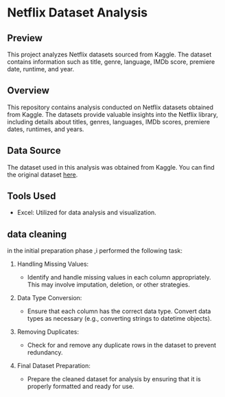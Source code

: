 # Netflix Dataset Analysis

## Preview
This project analyzes Netflix datasets sourced from Kaggle. The dataset contains information such as title, genre, language, IMDb score, premiere date, runtime, and year.

## Overview
This repository contains analysis conducted on Netflix datasets obtained from Kaggle. The datasets provide valuable insights into the Netflix library, including details about titles, genres, languages, IMDb scores, premiere dates, runtimes, and years.

## Data Source
The dataset used in this analysis was obtained from Kaggle. You can find the original dataset [here](https://www.kaggle.com/datasets/yaminh/netflix-dataset-for-analysis/data).

## Tools Used
- Excel: Utilized for data analysis and visualization.

## data cleaning
in the initial preparation phase ,i performed the following task:

1. Handling Missing Values:
   - Identify and handle missing values in each column appropriately. This may involve imputation, deletion, or other strategies.

2. Data Type Conversion:
   - Ensure that each column has the correct data type. Convert data types as necessary (e.g., converting strings to datetime objects).

3. Removing Duplicates:
   - Check for and remove any duplicate rows in the dataset to prevent redundancy.
4. Final Dataset Preparation:
   - Prepare the cleaned dataset for analysis by ensuring that it is properly formatted and ready for use.
